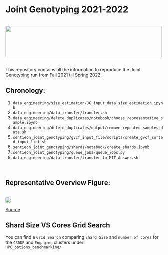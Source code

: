 # Joint Genotyping 2021-2022

<br>
<img src="https://support.sentieon.com/manual/_static/companylogo.png" style="width:500px;height:100px">
<br>
<br>

This repository contains all the information to reproduce the Joint Genotyping run from Fall 2021 till Spring 2022. 

## Chronology: 

1. `data_engineering/size_estimation/JG_input_data_size_estimation.ipynb`
2. `data_engineering/data_transfer/transfer.sh`
3. `data_engineering/delete_duplicates/notebook/choose_representative_sample.ipynb`
4. `data_engineering/delete_duplicates/output/remove_repeated_samples_data.sh`
5. `sentieon_joint_genotyping/gvcf_input_file/scripts/create_gvcf_sorted_input_list.sh`
6. `sentieon_joint_genotyping/shards/notebook/create_shards.ipynb`
7. `sentieon_joint_genotyping/queue_jobs/queue_jobs.py`
8. `data_engineering/data_transfer/transfer_to_MIT_Answer.sh`
<br>

## Representative Overview Figure: 

<br>
<img src="https://i0.wp.com/images.squarespace-cdn.com/content/v1/5ea57eb1c6398826cb20f779/1594826700669-UQCPD472Z3CX8X5LTZOX/ke17ZwdGBToddI8pDm48kP8w85gLkngkQ_FRn7mAj8hZw-zPPgdn4jUwVcJE1ZvWQUxwkmyExglNqGp0IvTJZUJFbgE-7XRK3dMEBRBhUpwQubD-KGwRVfwb6ubM5SVMDJduzuVpMDxbTfRxfdLPF9Og1AwerCUiOkKpDB0uqgQ/0*OEe5JlQ3xsgl6saO.png?w=1160&ssl=1">

[Source](https://dnastack.com/joint-genotyping-10k-whole-genome-sequences-using-sentieon-on-google-cloud-strategies-for-analyzing-large-sample-sets/)

## Shard Size VS Cores Grid Search
You can find a `Grid Search` comparing `Shard Size` and `number of cores` for the `C3DDB` and `Engaging` clusters under: 
<br>
`HPC_options_benchmarking/`

